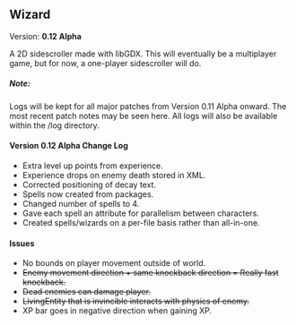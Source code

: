 <h2>Wizard</h2>
Version: <b>0.12 Alpha</b>

A 2D sidescroller made with libGDX. This will eventually be a multiplayer game, but for now, a one-player sidescroller will do.

<h5>Note:</h5>
Logs will be kept for all major patches from Version 0.11 Alpha onward. The most recent patch notes may be seen here. All logs will also be available within the /log directory.

<h4>Version 0.12 Alpha Change Log</h4>
<ul>
	<li>Extra level up points from experience.</li>
	<li>Experience drops on enemy death stored in XML.</li>
	<li>Corrected positioning of decay text.</li>
	<li>Spells now created from packages.</li>
	<li>Changed number of spells to 4.</li>
	<li>Gave each spell an attribute for parallelism between characters.</li>
	<li>Created spells/wizards on a per-file basis rather than all-in-one.</li>
</ul>

<h4>Issues</h4>
<ul>
	<li>No bounds on player movement outside of world.</li>
	<li><del>Enemy movement direction + same knockback direction = Really fast knockback.</del></li>
	<li><del>Dead enemies can damage player.</del></li>
	<li><del>LivingEntity that is invincible interacts with physics of enemy.</del></li>
	<li>XP bar goes in negative direction when gaining XP.</li>
</ul>
